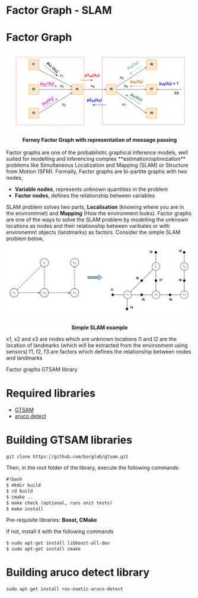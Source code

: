 # Factor Graph - SLAM

# Factor Graph

<center>

![Forney Factor Graph with representation of message passing](./Images%20and%20plots/pictures/readme_pictures/FFG.png)

<caption><b>Forney Factor Graph with representation of message passing</b></caption>

</center>

<br>
Factor graphs are one of the probabilistic graphical inference models, well suited for modelling and inferencing complex **estimation/optimization** problems like Simultaneous Localization and Mapping (SLAM) or Structure from Motion (SFM). Formally, Factor graphs are bi-partite graphs with two nodes,
 
*   **Variable nodes**,  represents unknown quantities in the problem
*   **Factor nodes**, defines the relationship between variables

SLAM problem solves two parts, **Localisation** (knowing where you are in the environmnet) and **Mapping** (How the environment looks). Factor graphs are one of the ways to solve the SLAM problem by modelling the unknown locations as nodes and their relationship between varibales or with environemnt objects (landmarks) as factors. Consider the simple SLAM problem below,

<center>

![SLAM](./Images%20and%20plots/pictures/readme_pictures/slam.png)
<caption><b>Simple SLAM example</b></caption>

</center>

x1, x2 and x3 are nodes which are unknown locations 
l1 and l2 are the location of landmarks (which will be extracted from the environment using sensors)
f1, f2, f3 are factors which defines the relationship between nodes and landmarks

Factor graphs GTSAM library 

# Required libraries

- [GTSAM](https://github.com/borglab/gtsam)
- [aruco detect](http://wiki.ros.org/aruco_detect)

# Building GTSAM libraries

```
git clone https://github.com/borglab/gtsam.git
````
Then, in the root folder of the library, execute the following commands
```
#!bash
$ mkdir build
$ cd build
$ cmake ..
$ make check (optional, runs unit tests)
$ make install
```
Pre-requisite libraries: **Boost, CMake**

If not, install it with the following commands
```
$ sudo apt-get install libboost-all-dev
$ sudo apt-get install cmake
```

# Building aruco detect library

```
sudo apt-get install ros-noetic-aruco-detect
```
